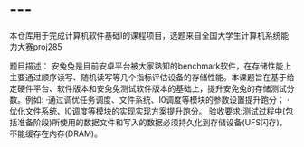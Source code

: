 # ---
本仓库用于完成计算机软件基础I的课程项目，选题来自全国大学生计算机系统能力大赛proj285

题目描述：
安兔兔是目前安卓平台被大家熟知的benchmark软件，在存储性能上主要通过顺序读写、随机读写等几个指标评估设备的存储性能。本课题旨在基于给定硬件平台、软件版本和安兔兔测试软件版本的基础上，提升安免兔的存储测试分数。例如:
·通过调优任务调度、文件系统、I0调度等模块的参数设置提升跑分；
·优化文件系统、I0调度等模块的实现实现方案提升跑分。
验收要求:测试过程中(包括准备阶段)所使用的数据文件和写入的数据必须持久化到存储设备(UFS闪存)，不能缓存在内存(DRAM)。
